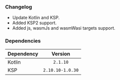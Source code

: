 ### Changelog
* Update Kotlin and KSP.
* Added KSP2 support.
* Added js, wasmJs and wasmWasi targets support.

### Dependencies
| Dependency |     Version      |
|------------|:----------------:|
| Kotlin     |     `2.1.10`     |
| KSP        | `2.10.10-1.0.30` |
